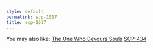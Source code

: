 ```yaml
---
style: default
permalink: scp-1017
title: scp-1017
---
```

You may also like:
[The One Who Devours Souls](http://scp-wiki.net/the-one-who-devours-souls)
[SCP-434](http://scp-wiki.net/scp-434)